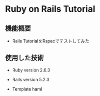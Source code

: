 # Ruby on Rails Tutorial

## 機能概要

* Rails TutorialをRspecでテストしてみた

## 使用した技術

* Ruby version 2.6.3

* Rails version 5.2.3

* Template haml
